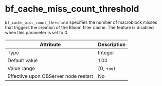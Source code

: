 # bf_cache_miss_count_threshold


`bf_cache_miss_count_threshold` specifies the number of macroblock misses that triggers the creation of the Bloom filter cache. The feature is disabled when this parameter is set to 0.


| **Attribute** | **Description** |
|------------------|----------|
| Type | Integer |
| Default value | 100 |
| Value range | \[0, +∞) |
| Effective upon OBServer node restart | No |



